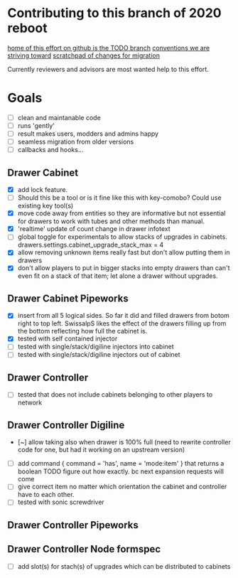 Contributing to this branch of 2020 reboot
=============================================
[home of this effort on github is the TODO branch](https://SwissalpS.github.com/drawers/branch/)
[conventions we are striving toward](conventions.md)
[scratchpad of changes for migration](rewriteChanges.md)

Currently reviewers and advisors are most wanted help to this effort.

Goals
=========
* [ ] clean and maintanable code
* [ ] runs 'gently'
* [ ] result makes users, modders and admins happy
* [ ] seamless migration from older versions
* [ ] callbacks and hooks...

Drawer Cabinet
----------------
* [x] add lock feature.
* [ ] Should this be a tool or is it fine like this with key-comobo? Could use existing key tool(s)
* [x] move code away from entities so they are informative but not essential
    for drawers to work with tubes and other methods than manual.
* [x] 'realtime' update of count change in drawer infotext
* [ ] global toggle for experimentals to allow stacks of upgrades in cabinets. drawers.settings.cabinet_upgrade_stack_max = 4
* [x] allow removing unknown items really fast but don't allow putting them in drawers
* [x] don't allow players to put in bigger stacks into empty drawers than can't even fit on a stack of that item; let alone a drawer without upgrades.

Drawer Cabinet Pipeworks
-------------------------
* [x] insert from all 5 logical sides. So far it did and filled drawers from
    botom right to top left. SwissalpS likes the effect of the drawers filling
    up from the bottom reflecting how full the cabinet is.
* [x] tested with self contained injector
* [ ] tested with single/stack/digiline injectors into cabinet
* [ ] tested with single/stack/digiline injectors out of cabinet

Drawer Controller
------------------
* [ ] tested that does not include cabinets belonging to other players to network

Drawer Controller Digiline
-----------------------------
* [~] allow taking also when drawer is 100% full (need to rewrite controller code for one, but had it working on an upstream version)
* [ ] add command { command = 'has', name = 'mode:item' } that returns a boolean TODO figure out how exactly. bc next expansion requests will come
* [ ] give correct item no matter which orientation the cabinet and controller have to each other.
* [ ] tested with sonic screwdriver

Drawer Controller Pipeworks
-----------------------------

Drawer Controller Node formspec
--------------------------------
* [ ] add slot(s) for stach(s) of upgrades which can be distributed to cabinets

